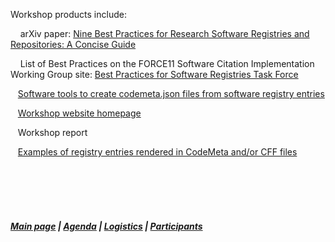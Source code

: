 Workshop products include:  

  &nbsp; &nbsp; arXiv paper: [Nine Best Practices for Research Software Registries and Repositories: A Concise Guide](https://arxiv.org/abs/2012.13117)   
  
  &nbsp; &nbsp; List of Best Practices on the FORCE11 Software Citation Implementation Working Group site: [Best Practices for Software Registries Task Force](https://github.com/force11/force11-sciwg/tree/master/Repositories)

  &nbsp; &nbsp;[Software tools to create codemeta.json files from software registry entries](https://github.com/caltechlibrary/convert_codemeta)

  &nbsp; &nbsp;[Workshop website homepage](https://asclnet.github.io/SWRegistryWorkshop/)

  &nbsp; &nbsp;Workshop report

  &nbsp; &nbsp;[Examples of registry entries rendered in CodeMeta and/or CFF files](https://asclnet.github.io/SWRegistryWorkshop/Products/Software%20metadata%20file%20examples.html)

  &nbsp; &nbsp;   
  &nbsp; &nbsp;    
  &nbsp; &nbsp;    
  &nbsp; &nbsp; 
##### [Main page](https://asclnet.github.io/SWRegistryWorkshop/) | [Agenda](https://asclnet.github.io/SWRegistryWorkshop/Agenda.html) | [Logistics](https://asclnet.github.io/SWRegistryWorkshop/Logistics.html) | [Participants](https://asclnet.github.io/SWRegistryWorkshop/Participants.html)   
